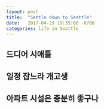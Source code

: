 ```yaml
---
layout: post
title:  "Settle down to Seattle"
date:   2017-04-29 19:35:00 -0700
categories: life in Seattle
---
```


## 드디어 시애틀

## 일정 잡느라 개고생

## 아파트 시설은 충분히 좋구나
